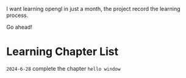 I want learning opengl in just a month, the project record the learning process.

Go ahead!

# Learning Chapter List

`2024-6-28` complete the chapter `hello window` 